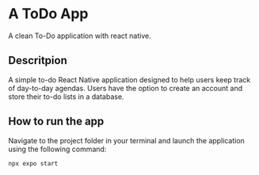 # A ToDo App
A clean To-Do application with react native.

## Descritpion
A simple to-do React Native application designed to help users keep track of day-to-day agendas. Users have the option to create an account and store their to-do lists in a database.

## How to run the app

Navigate to the project folder in your terminal and launch the application using the following command:
```properties
npx expo start
```  
